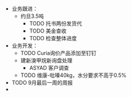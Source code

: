- 业务跟进：
	- 约旦3.5吨
		- TODO 托书两份发货代
		- TODO 美金查收
		- TODO 检查整体进度
- 业务开发：
	- TODO  Curia询价产品添加至钉钉
	- 建新溴甲烷新询盘处理
		- ASYAD 客户调查
	- TODO 维康-吡嗪40kg，水分要求不高于0.5%
- TODO 9月最后一周的周报
-